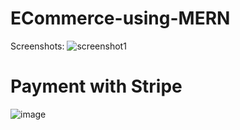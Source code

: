 # ECommerce-using-MERN

Screenshots:
![screenshot1](https://user-images.githubusercontent.com/51126350/215824533-8f05ffe6-ea7e-4610-b7c2-3f019584cf69.png)

# Payment with Stripe
![image](https://user-images.githubusercontent.com/51126350/222919607-5f5c9ed8-9f31-4212-b9c3-56ecc924cd94.png)
